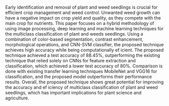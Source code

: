 Early identification and removal of plant and weed seedlings is crucial for efficient crop management and weed control. Unwanted weed growth can have a negative impact on crop yield and quality, as they compete with the main crop for nutrients. This paper focuses on a hybrid methodology of using image processing, deep learning and machine learning techniques for the multiclass classification of plant and weeds seedlings. Using a combination of color-based segmentation, contrast enhancement, morphological operations, and CNN-SVM classifier, the proposed technique achieves high accuracy while being computationally ef icient. The proposed technique achieved
a test accuracy of 88.45%, outperforming the existing technique that relied solely on CNNs for feature extraction and classification, which achieved a lower test accuracy of 80%. Comparison is done with existing transfer learning techniques MobileNet and VGG16 for classification, and the proposed model outperforms their performance results. Overall, the proposed technique shows great potential for improving the accuracy and ef iciency of multiclass classification of plant and weed seedlings, which has important implications for plant science and agriculture.
